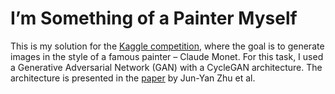 # I’m Something of a Painter Myself

This is my solution for the [Kaggle competition](https://www.kaggle.com/competitions/gan-getting-started), where the goal is to generate images in the style of a famous painter – Claude Monet. For this task, I used a Generative Adversarial Network (GAN) with a CycleGAN architecture. The architecture is presented in the [paper](https://arxiv.org/pdf/1703.10593) by Jun-Yan Zhu et al.

